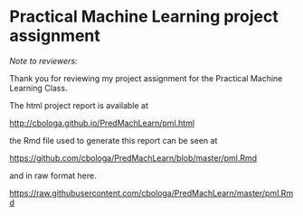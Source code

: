 # Practical Machine Learning project assignment

*Note to reviewers:* 

Thank you for reviewing my project assignment for the Practical Machine Learning Class. 

The html project report is available at

http://cbologa.github.io/PredMachLearn/pml.html

the Rmd file used to generate this report can be seen at

https://github.com/cbologa/PredMachLearn/blob/master/pml.Rmd

and in raw format here.

https://raw.githubusercontent.com/cbologa/PredMachLearn/master/pml.Rmd